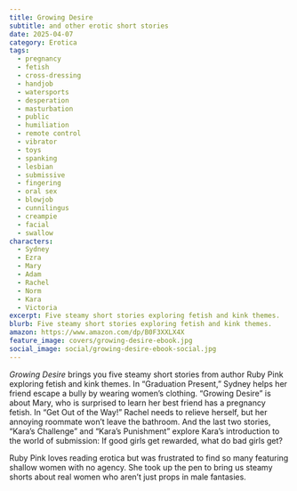 ```yaml
---
title: Growing Desire
subtitle: and other erotic short stories
date: 2025-04-07
category: Erotica
tags:
  - pregnancy
  - fetish
  - cross-dressing
  - handjob
  - watersports
  - desperation
  - masturbation
  - public
  - humiliation
  - remote control
  - vibrator
  - toys
  - spanking
  - lesbian
  - submissive
  - fingering
  - oral sex
  - blowjob
  - cunnilingus
  - creampie
  - facial
  - swallow
characters:
  - Sydney
  - Ezra
  - Mary
  - Adam
  - Rachel
  - Norm
  - Kara
  - Victoria
excerpt: Five steamy short stories exploring fetish and kink themes.
blurb: Five steamy short stories exploring fetish and kink themes.
amazon: https://www.amazon.com/dp/B0F3XXLX4X
feature_image: covers/growing-desire-ebook.jpg
social_image: social/growing-desire-ebook-social.jpg
---
```


_Growing Desire_ brings you five steamy short stories from author Ruby Pink exploring fetish and kink themes. In “Graduation Present,” Sydney helps her friend escape a bully by wearing women’s clothing. “Growing Desire” is about Mary, who is surprised to learn her best friend has a pregnancy fetish. In “Get Out of the Way!” Rachel needs to relieve herself, but her annoying roommate won’t leave the bathroom. And the last two stories, “Kara’s Challenge” and “Kara’s Punishment” explore Kara’s introduction to the world of submission: If good girls get rewarded, what do bad girls get?

Ruby Pink loves reading erotica but was frustrated to find so many featuring shallow women with no agency. She took up the pen to bring us steamy shorts about real women who aren’t just props in male fantasies.
